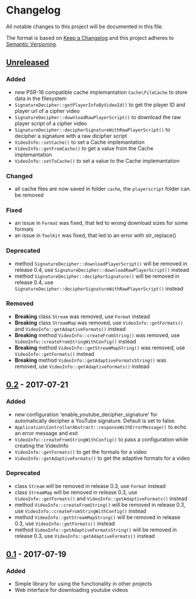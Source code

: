 # Changelog

All notable changes to this project will be documented in this file.

The format is based on [Keep a Changelog](http://keepachangelog.com/en/1.0.0/)
and this project adheres to [Semantic Versioning](http://semver.org/spec/v2.0.0.html).

## [Unreleased]

### Added

- new PSR-16 compatible cache implemantation `Cache\FileCache` to store data in the filesystem
- `SignatureDecipher::getPlayerInfoByVideoId()` to get the player ID and player url of a cipher video
- `SignatureDecipher::downloadRawPlayerScript()` to download the raw player script of a cipher video
- `SignatureDecipher::decipherSignatureWithRawPlayerScript()` to decipher a signature with a raw dicipher script
- `VideoInfo::setCache()` to set a Cache implemantation
- `VideoInfo::getFromCache()` to get a value from the Cache implemantation
- `VideoInfo::setToCache()` to set a value to the Cache implemantation

### Changed

- all cache files are now saved in folder `cache`, the `playerscript` folder can be removed

### Fixed

- an issue in `Format` was fixed, that led to wrong download sizes for some formats
- an issue in `ToolKit` was fixed, that led to an error with str_replace()

### Deprecated

- method `SignatureDecipher::downloadPlayerScript()` will be removed in release 0.4, use `SignatureDecipher::downloadRawPlayerScript()` instead
- method `SignatureDecipher::decipherSignature()` will be removed in release 0.4, use `SignatureDecipher::decipherSignatureWithRawPlayerScript()` instead

### Removed

- **Breaking** class `Stream` was removed, use `Format` instead
- **Breaking** class `StreamMap` was removed, use `VideoInfo::getFormats()` and `VideoInfo::getAdaptiveFormats()` instead
- **Breaking** method `VideoInfo::createFromString()` was removed, use `VideoInfo::createFromStringWithConfig()` instead
- **Breaking** method `VideoInfo::getStreamMapString()` was removed, use `VideoInfo::getFormats()` instead
- **Breaking** method `VideoInfo::getAdaptiveFormatsString()` was removed, use `VideoInfo::getAdaptiveFormats()` instead

## [0.2] - 2017-07-21

### Added

- new configuration 'enable_youtube_decipher_signature' for automatically decipher a YouTube signature. Default is set to false.
- `Application\ControllerAbstract::responseWithErrorMessage()` to echo an error message and exit
- `VideoInfo::createFromStringWithConfig()` to pass a configuration while creating the VideoInfo
- `VideoInfo::getFormats()` to get the formats for a video
- `VideoInfo::getAdaptiveFormats()` to get the adaptive formats for a video

### Deprecated

- class `Stream` will be removed in release 0.3, use `Format` instead
- class `StreamMap` will be removed in release 0.3, use `VideoInfo::getFormats()` and `VideoInfo::getAdaptiveFormats()` instead
- method `VideoInfo::createFromString()` will be removed in release 0.3, use `VideoInfo::createFromStringWithConfig()` instead
- method `VideoInfo::getStreamMapString()` will be removed in release 0.3, use `VideoInfo::getFormats()` instead
- method `VideoInfo::getAdaptiveFormatsString()` will be removed in release 0.3, use `VideoInfo::getAdaptiveFormats()` instead

## [0.1] - 2017-07-19

### Added
- Simple library for using the functionality in other projects
- Web interface for downloading youtube videos

[Unreleased]: https://github.com/jeckman/YouTube-Downloader/compare/0.2...HEAD
[0.2]: https://github.com/jeckman/YouTube-Downloader/compare/0.1...0.2
[0.1]: https://github.com/jeckman/YouTube-Downloader/compare/7397d4101a96aa3cc28d211d9f23d5da34c3d9c8...0.1
